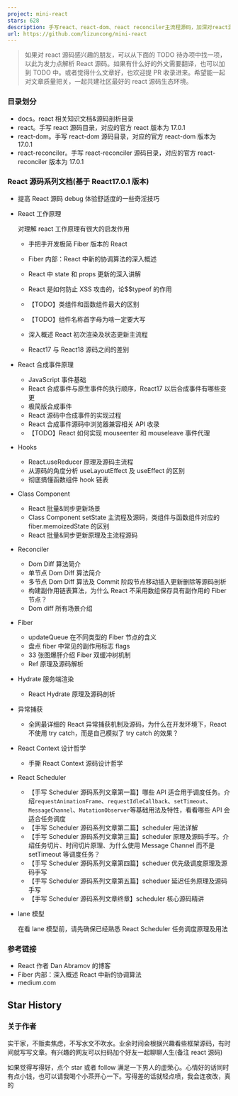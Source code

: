 ```yaml
---
project: mini-react
stars: 628
description: 手写react、react-dom、react reconciler主流程源码，加深对react源码的理解。包括fiber，合成事件，hooks实现原理，dom diff，reconciliation，scheduler等
url: https://github.com/lizuncong/mini-react
---
```


> 如果对 react 源码感兴趣的朋友，可以从下面的 TODO 待办项中找一项，以此为发力点解析 React 源码。如果有什么好的外文需要翻译，也可以加到 TODO 中。或者觉得什么文章好，也欢迎提 PR 收录进来。希望能一起对文章质量把关，一起共建社区最好的 react 源码生态环境。

### 目录划分

-   docs。react 相关知识文档&源码剖析目录
-   react。手写 react 源码目录，对应的官方 react 版本为 17.0.1
-   react-dom。手写 react-dom 源码目录，对应的官方 react-dom 版本为 17.0.1
-   react-reconciler。手写 react-reconciler 源码目录，对应的官方 react-reconciler 版本为 17.0.1

### React 源码系列文档(基于 React17.0.1 版本)

-   提高 React 源码 debug 体验舒适度的一些奇淫技巧
    
-   React 工作原理
    
    对理解 react 工作原理有很大的启发作用
    
    -   手把手开发极简 Fiber 版本的 React
        
    -   Fiber 内部：React 中新的协调算法的深入概述
        
    -   React 中 state 和 props 更新的深入讲解
        
    -   React 是如何防止 XSS 攻击的，论$$typeof 的作用
        
    -   【TODO】类组件和函数组件最大的区别
        
    -   【TODO】组件名称首字母为啥一定要大写
        
    -   深入概述 React 初次渲染及状态更新主流程
        
    -   React17 与 React18 源码之间的差别
        
-   React 合成事件原理
    
    -   JavaScript 事件基础
    -   React 合成事件与原生事件的执行顺序，React17 以后合成事件有哪些变更
    -   极简版合成事件
    -   React 源码中合成事件的实现过程
    -   React 合成事件源码中浏览器兼容相关 API 收录
    -   【TODO】React 如何实现 mouseenter 和 mouseleave 事件代理
-   Hooks
    
    -   React.useReducer 原理及源码主流程
    -   从源码的角度分析 useLayoutEffect 及 useEffect 的区别
    -   彻底搞懂函数组件 hook 链表
-   Class Component
    
    -   React 批量&同步更新场景
    -   Class Component setState 主流程及源码，类组件与函数组件对应的 fiber.memoizedState 的区别
    -   React 批量&同步更新原理及主流程源码
-   Reconciler
    
    -   Dom Diff 算法简介
    -   单节点 Dom Diff 算法简介
    -   多节点 Dom Diff 算法及 Commit 阶段节点移动插入更新删除等源码剖析
    -   构建副作用链表算法，为什么 React 不采用数组保存具有副作用的 Fiber 节点？
    -   Dom diff 所有场景介绍
-   Fiber
    
    -   updateQueue 在不同类型的 Fiber 节点的含义
    -   盘点 fiber 中常见的副作用标志 flags
    -   33 张图爆肝介绍 Fiber 双缓冲树机制
    -   Ref 原理及源码解析
-   Hydrate 服务端渲染
    
    -   React Hydrate 原理及源码剖析
-   异常捕获
    
    -   全网最详细的 React 异常捕获机制及源码，为什么在开发环境下，React 不使用 try catch，而是自己模拟了 try catch 的效果？
-   React Context 设计哲学
    
    -   手撕 React Context 源码设计哲学
-   React Scheduler
    
    -   【手写 Scheduler 源码系列文章第一篇】哪些 API 适合用于调度任务。介绍`requestAnimationFrame`、`requestIdleCallback`、`setTimeout`、`MessageChannel`、`MutationObserver`等基础用法及特性，看看哪些 API 会适合任务调度
    -   【手写 Scheduler 源码系列文章第二篇】scheduler 用法详解
    -   【手写 Scheduler 源码系列文章第三篇】scheduler 原理及源码手写。介绍任务切片、时间切片原理、为什么使用 Message Channel 而不是 setTimeout 等调度任务？
    -   【手写 Scheduler 源码系列文章第四篇】scheduer 优先级调度原理及源码手写
    -   【手写 Scheduler 源码系列文章第五篇】scheduer 延迟任务原理及源码手写
    -   【手写 Scheduler 源码系列文章终章】scheduler 核心源码精讲
-   lane 模型
    
    在看 lane 模型前，请先确保已经熟悉 React Scheduler 任务调度原理及用法
    

### 参考链接

-   React 作者 Dan Abramov 的博客
-   Fiber 内部：深入概述 React 中新的协调算法
-   medium.com

Star History
------------

### 关于作者

实干家，不贩卖焦虑，不写水文不吹水。业余时间会根据兴趣看些框架源码，有时间就写写文章。有兴趣的网友可以扫码加个好友一起聊聊人生(备注 react 源码)

如果觉得写得好，点个 star 或者 follow 满足一下男人的虚荣心。心情好的话同时有点小钱，也可以请我喝个小茶开心一下。写得差的话就轻点喷，我会连夜改，真的
